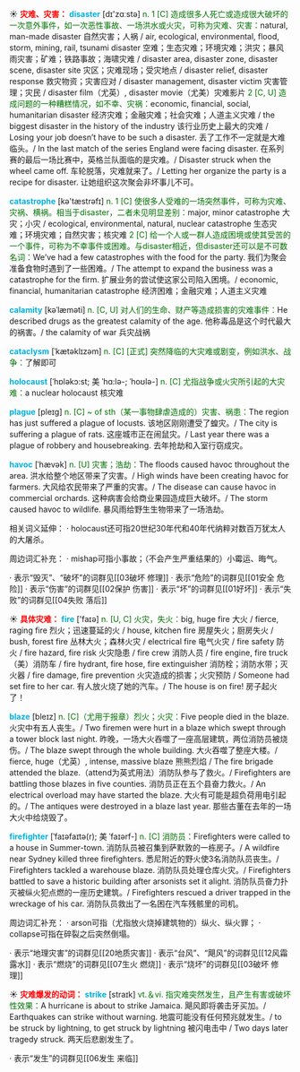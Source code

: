 ☀ <font color="red">**灾难、灾害：**</font>
<font color="sky blue">**disaster**</font> [dɪ'zɑːstə] 
<font color="rgb(227, 108, 9)">n. 1 [C] 造成很多人死亡或造成很大破坏的一次意外事件，如一次恶性事故、一场洪水或火灾，可称为灾难、灾害：</font>natural, man-made disaster 自然灾害；人祸 / air, ecological, environmental, flood, storm, mining, rail, tsunami disaster 空难；生态灾难；环境灾难；洪灾；暴风雨灾害；矿难；铁路事故；海啸灾难 / disaster area, disaster zone, disaster scene, disaster site 灾区；灾难现场；受灾地点 / disaster relief, disaster response 救灾物资；灾害应对 / disaster management, disaster victim 灾害管理；灾民 / disaster film（尤英）, disaster movie（尤美）灾难影片 <font color="rgb(227, 108, 9)">2 [C, U] 造成问题的一种糟糕情况，如不幸、灾祸：</font>economic, financial, social, humanitarian disaster 经济灾难；金融灾难；社会灾难；人道主义灾难 / the biggest disaster in the history of the industry 该行业历史上最大的灾难 / Losing your job doesn’t have to be such a disaster. 丢了工作不一定就是大难临头。/ In the last match of the series England were facing disaster. 在系列赛的最后一场比赛中，英格兰队面临的是灾难。/ Disaster struck when the wheel came off. 车轮脱落，灾难就来了。/ Letting her organize the party is a recipe for disaster. 让她组织这次聚会非坏事儿不可。

<font color="sky blue">**catastrophe**</font> [kə'tæstrəfɪ] 
<font color="rgb(227, 108, 9)">n. 1 [C] 使很多人受难的一场突然事件，可称为灾难、灾祸、横祸。相当于disaster，二者未见明显差别：</font>major, minor catastrophe 大灾；小灾 / ecological, environmental, natural, nuclear catastrophe 生态灾难；环境灾难；自然灾害；核灾难 <font color="rgb(227, 108, 9)">2 [C] 给一个人或一群人造成困境或使其受苦的一个事件，可称为不幸事件或困难。与disaster相近，但disaster还可以是不可数名词：</font>We’ve had a few catastrophes with the food for the party. 我们为聚会准备食物时遇到了一些困难。/ The attempt to expand the business was a catastrophe for the firm. 扩展业务的尝试使这家公司陷入困境。/ economic, financial, humanitarian catastrophe 经济困难；金融灾难；人道主义灾难
           
<font color="sky blue">**calamity**</font> [kəˈlæməti]
<font color="rgb(227, 108, 9)">n. [C, U] 对人们的生命、财产等造成损害的灾难事件：</font>He described drugs as the greatest calamity of the age. 他称毒品是这个时代最大的祸害。/ the calamity of war 兵灾战祸

<font color="sky blue">**cataclysm**</font> [ˈkætəklɪzəm]
<font color="rgb(227, 108, 9)">n. [C] [正式] 突然降临的大灾难或剧变，例如洪水、战争：</font>了解即可
           
<font color="sky blue">**holocaust**</font> [ˈhɒləkɔ:st; 美 ˈhɑ:lə-; ˈhoʊlə-]
<font color="rgb(227, 108, 9)">n. [C] 尤指战争或火灾所引起的大灾难：</font>a nuclear holocaust 核灾难
           
<font color="sky blue">**plague**</font> [pleɪg]
<font color="rgb(227, 108, 9)">n. [C] ~ of sth（某一事物肆虐造成的）灾害、祸患：</font>The region has just suffered a plague of locusts. 该地区刚刚遭受了蝗灾。/ The city is suffering a plague of rats. 这座城市正在闹鼠灾。/ Last year there was a plague of robbery and housebreaking. 去年抢劫和入室行窃成灾。
           
<font color="sky blue">**havoc**</font> [ˈhævək]
<font color="rgb(227, 108, 9)">n. [U] 灾害；浩劫：</font>The floods caused havoc throughout the area. 洪水给整个地区带来了灾害。/ High winds have been creating havoc for farmers. 大风给农民带来了严重的灾害。/ The disease can cause havoc in commercial orchards. 这种病害会给商业果园造成巨大破坏。/ The storm caused havoc to wildlife. 暴风雨给野生生物带来了一场浩劫。

相关词义延伸：
· holocaust还可指20世纪30年代和40年代纳粹对数百万犹太人的大屠杀。

周边词汇补充：
· mishap可指小事故；（不会产生严重结果的）小霉运、晦气。

· 表示“毁灭”、“破坏”的词群见[[03破坏 修理]]
· 表示“危险”的词群见[[01安全 危险]]
· 表示“伤害”的词群见[[02保护 伤害]]
· 表示“坏”的词群见[[01好坏]]
· 表示“失败”的词群见[[04失败 落后]]

☀ <font color="red">**具体灾难：**</font>
<font color="sky blue">**fire**</font> ['faɪə] 
<font color="rgb(227, 108, 9)">n. [U, C] 火灾，失火：</font>big, huge fire 大火 / fierce, raging fire 烈火；迅速蔓延的火 / house, kitchen fire 房屋失火；厨房失火 / bush, forest fire 丛林大火；森林火灾 / electrical fire 电气火灾 / fire safety 防火 / fire hazard, fire risk 火灾隐患 / fire crew 消防人员 / fire engine, fire truck（美）消防车 / fire hydrant, fire hose, fire extinguisher 消防栓；消防水带；灭火器 / fire damage, fire prevention 火灾造成的损害；火灾预防 / Someone had set fire to her car. 有人放火烧了她的汽车。/ The house is on fire! 房子起火了！
          
<font color="sky blue">**blaze**</font> [bleɪz] 
<font color="rgb(227, 108, 9)">n. [C]（尤用于报章）烈火；火灾：</font>Five people died in the blaze. 火灾中有五人丧生。/ Two firemen were hurt in a blaze which swept through a tower block last night. 昨晚，一场大火吞噬了一座高层建筑，两位消防员被烧伤。/ The blaze swept through the whole building. 大火吞噬了整座大楼。/ fierce, huge（尤英）, intense, massive blaze 熊熊烈焰 / The fire brigade attended the blaze.（attend为英式用法）消防队参与了救火。/ Firefighters are battling those blazes in five counties. 消防员正在五个县奋力救火。/ An electrical overload may have started the blaze. 大火有可能是超负荷用电引起的。/ The antiques were destroyed in a blaze last year. 那些古董在去年的一场大火中给烧毁了。

<font color="sky blue">**firefighter**</font> [ˈfaɪəfaɪtə(r); 美 ˈfaɪərf-]
<font color="rgb(227, 108, 9)">n. [C] 消防员：</font>Firefighters were called to a house in Summer-town. 消防队员被召集到萨默敦的一栋房子。/ A wildfire near Sydney killed three firefighters. 悉尼附近的野火使3名消防队员丧生。/ Firefighters tackled a warehouse blaze. 消防队员处理仓库火灾。/ Firefighters battled to save a historic building after arsonists set it alight. 消防队员奋力扑灭被纵火犯点燃的一座历史建筑。/ Firefighters rescued a driver trapped in the wreckage of his car. 消防队员救出了一名困在汽车残骸里的司机。

周边词汇补充：
· arson可指（尤指放火烧掉建筑物的）纵火、纵火罪；
· collapse可指在碎裂之后突然倒塌。

· 表示“地理灾害”的词群见[[20地质灾害]]
· 表示“台风”、“飓风”的词群见[[12风霜 露水]]
· 表示“燃烧”的词群见[[07生火 燃烧]]
· 表示“烧坏”的词群见[[03破坏 修理]]

☀ <font color="red">**灾难爆发的动词：**</font>
<font color="sky blue">**strike**</font> [straɪk] 
<font color="rgb(227, 108, 9)">vt.＆vi. 指灾难突然发生，且产生有害或破坏性效果：</font>A hurricane is about to strike Jamaica. 飓风即将袭击牙买加。/ Earthquakes can strike without warning. 地震可能没有任何预兆就发生。/ to be struck by lightning, to get struck by lightning 被闪电击中 / Two days later tragedy struck. 两天后悲剧发生了。

· 表示“发生”的词群见[[06发生 来临]]
